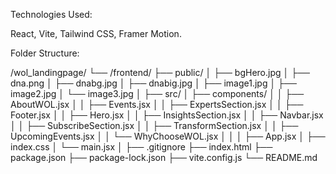 Technologies Used:

React,
Vite,
Tailwind CSS,
Framer Motion.

Folder Structure:

/wol_landingpage/
└── /frontend/
    ├── public/
    │   ├── bgHero.jpg
    │   ├── dna.png
    │   ├── dnabg.jpg
    │   ├── dnabig.jpg
    │   ├── image1.jpg
    │   ├── image2.jpg
    │   └── image3.jpg
    │
    ├── src/
    │   ├── components/
    │   │   ├── AboutWOL.jsx
    │   │   ├── Events.jsx
    │   │   ├── ExpertsSection.jsx
    │   │   ├── Footer.jsx
    │   │   ├── Hero.jsx
    │   │   ├── InsightsSection.jsx
    │   │   ├── Navbar.jsx
    │   │   ├── SubscribeSection.jsx
    │   │   ├── TransformSection.jsx
    │   │   ├── UpcomingEvents.jsx
    │   │   └── WhyChooseWOL.jsx
    │   │
    │   ├── App.jsx
    │   ├── index.css
    │   └── main.jsx
    │
    ├── .gitignore
    ├── index.html
    ├── package.json
    ├── package-lock.json
    ├── vite.config.js
    └── README.md
